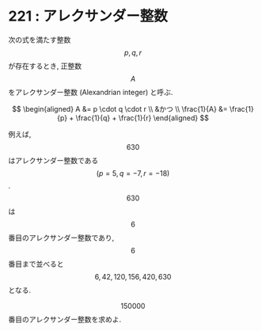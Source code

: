 # 221 : アレクサンダー整数

次の式を満たす整数 $$p,q,r$$ が存在するとき, 正整数 $$A$$ をアレクサンダー整数 \(Alexandrian integer\) と呼ぶ.

$$
\begin{aligned}
A &= p \cdot q \cdot r \\
&かつ \\
\frac{1}{A} &= \frac{1}{p} + \frac{1}{q} + \frac{1}{r}
\end{aligned}
$$

例えば, $$630$$ はアレクサンダー整数である $$(p=5,q=-7,r=-18)$$. $$630$$ は $$6$$ 番目のアレクサンダー整数であり, $$6$$ 番目まで並べると $$6, 42, 120, 156, 420, 630$$ となる.

$$150000$$ 番目のアレクサンダー整数を求めよ.

